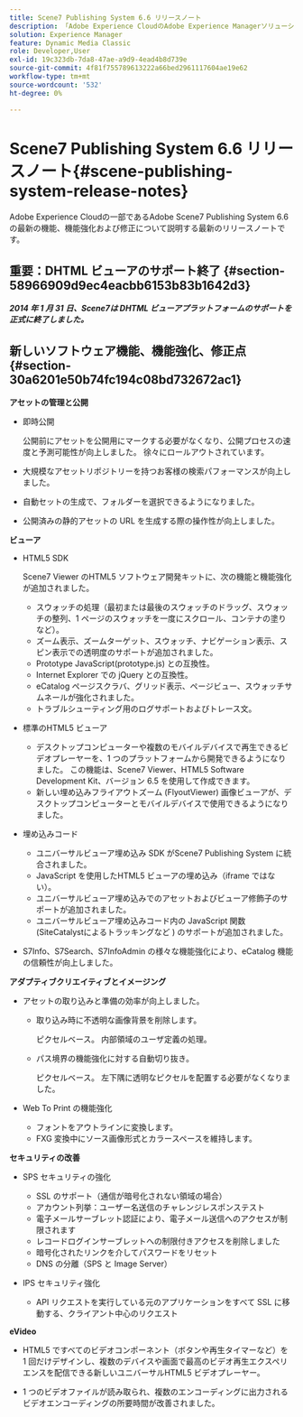 ```yaml
---
title: Scene7 Publishing System 6.6 リリースノート
description: 「Adobe Experience CloudのAdobe Experience Managerソリューションに含まれるAdobe Scene7 Publishing System 6.6 の最新の機能、機能強化および修正点について説明する最新のリリースノートです。」
solution: Experience Manager
feature: Dynamic Media Classic
role: Developer,User
exl-id: 19c323db-7da8-47ae-a9d9-4ead4b8d739e
source-git-commit: 4f81f755789613222a66bed2961117604ae19e62
workflow-type: tm+mt
source-wordcount: '532'
ht-degree: 0%

---
```


# Scene7 Publishing System 6.6 リリースノート{#scene-publishing-system-release-notes}

Adobe Experience Cloudの一部であるAdobe Scene7 Publishing System 6.6 の最新の機能、機能強化および修正について説明する最新のリリースノートです。

## 重要：DHTML ビューアのサポート終了 {#section-58966909d9ec4eacbb6153b83b1642d3}

***2014 年 1 月 31 日、Scene7は DHTML ビューアプラットフォームのサポートを正式に終了しました。***

## 新しいソフトウェア機能、機能強化、修正点 {#section-30a6201e50b74fc194c08bd732672ac1}

**アセットの管理と公開**

* 即時公開

  公開前にアセットを公開用にマークする必要がなくなり、公開プロセスの速度と予測可能性が向上しました。 徐々にロールアウトされています。

* 大規模なアセットリポジトリーを持つお客様の検索パフォーマンスが向上しました。
* 自動セットの生成で、フォルダーを選択できるようになりました。
* 公開済みの静的アセットの URL を生成する際の操作性が向上しました。

**ビューア**

* HTML5 SDK

  Scene7 Viewer のHTML5 ソフトウェア開発キットに、次の機能と機能強化が追加されました。

   * スウォッチの処理（最初または最後のスウォッチのドラッグ、スウォッチの整列、1 ページのスウォッチを一度にスクロール、コンテナの塗りなど）。
   * ズーム表示、ズームターゲット、スウォッチ、ナビゲーション表示、スピン表示での透明度のサポートが追加されました。
   * Prototype JavaScript(prototype.js) との互換性。
   * Internet Explorer での jQuery との互換性。
   * eCatalog ページスクラバ、グリッド表示、ページビュー、スウォッチサムネールが強化されました。
   * トラブルシューティング用のログサポートおよびトレース文。

* 標準のHTML5 ビューア

   * デスクトップコンピューターや複数のモバイルデバイスで再生できるビデオプレーヤーを、1 つのプラットフォームから開発できるようになりました。 この機能は、Scene7 Viewer、HTML5 Software Development Kit、バージョン 6.5 を使用して作成できます。
   * 新しい埋め込みフライアウトズーム (FlyoutViewer) 画像ビューアが、デスクトップコンピューターとモバイルデバイスで使用できるようになりました。

* 埋め込みコード

   * ユニバーサルビューア埋め込み SDK がScene7 Publishing System に統合されました。
   * JavaScript を使用したHTML5 ビューアの埋め込み（iframe ではない）。
   * ユニバーサルビューア埋め込みでのアセットおよびビューア修飾子のサポートが追加されました。
   * ユニバーサルビューア埋め込みコード内の JavaScript 関数 (SiteCatalystによるトラッキングなど ) のサポートが追加されました。

* S7Info、S7Search、S7InfoAdmin の様々な機能強化により、eCatalog 機能の信頼性が向上しました。

**アダプティブクリエイティブとイメージング**

* アセットの取り込みと準備の効率が向上しました。

   * 取り込み時に不透明な画像背景を削除します。

     ピクセルベース。 内部領域のユーザ定義の処理。
   * パス境界の機能強化に対する自動切り抜き。

     ピクセルベース。 左下隅に透明なピクセルを配置する必要がなくなりました。

* Web To Print の機能強化

   * フォントをアウトラインに変換します。
   * FXG 変換中にソース画像形式とカラースペースを維持します。

**セキュリティの改善**

* SPS セキュリティの強化

   * SSL のサポート（通信が暗号化されない領域の場合）
   * アカウント列挙：ユーザー名送信のチャレンジレスポンステスト
   * 電子メールサーブレット認証により、電子メール送信へのアクセスが制限されます
   * レコードログインサーブレットへの制限付きアクセスを削除しました
   * 暗号化されたリンクを介してパスワードをリセット
   * DNS の分離（SPS と Image Server）

* IPS セキュリティ強化

   * API リクエストを実行している元のアプリケーションをすべて SSL に移動する、クライアント中心のリクエスト

**eVideo**

* HTML5 ですべてのビデオコンポーネント（ボタンや再生タイマーなど）を 1 回だけデザインし、複数のデバイスや画面で最高のビデオ再生エクスペリエンスを配信できる新しいユニバーサルHTML5 ビデオプレーヤー。

* 1 つのビデオファイルが読み取られ、複数のエンコーディングに出力されるビデオエンコーディングの所要時間が改善されました。
